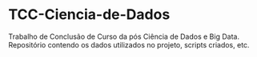 # TCC-Ciencia-de-Dados

Trabalho de Conclusão de Curso da pós Ciência de Dados e Big Data. 
Repositório contendo os dados utilizados no projeto, scripts criados, etc.
